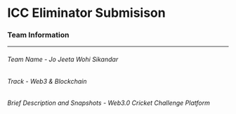 # ICC Eliminator Submisison
### Team Information
------------
###### Team Name - Jo Jeeta Wohi Sikandar
###### Track - Web3 & Blockchain
###### Brief Description and Snapshots - Web3.0 Cricket Challenge Platform

